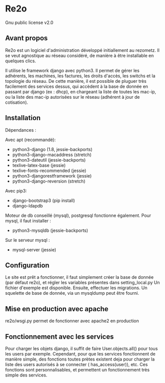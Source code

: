# Re2o

Gnu public license v2.0

## Avant propos 

Re2o est un logiciel d'administration développé initiallement au rezometz. Il se veut agnostique au réseau considéré, de manière à être installable en quelques clics.

Il utilise le framework django avec python3. Il permet de gérer les adhérents, les machines, les factures, les droits d'accès, les switchs et la topologie du réseau.
De cette manière, il est possible de pluguer très facilement des services dessus, qui accèdent à la base de donnée en passant par django (ex : dhcp), en chargeant la liste de toutes les mac-ip, ou la liste des mac-ip autorisées sur le réseau (adhérent à jour de cotisation).

## Installation

Dépendances :

Avec apt (recommandé):
 * python3-django (1.8, jessie-backports)
 * python3-django-macaddress (stretch)
 * python3-dateutil (jessie-backports)
 * texlive-latex-base (jessie)
 * texlive-fonts-recommended (jessie)
 * python3-djangorestframework (jessie)
 * python3-django-reversion (stretch)

Avec pip3:
 * django-bootstrap3 (pip install)
 * django-ldapdb

Moteur de db conseillé (mysql), postgresql fonctionne également.
Pour mysql, il faut installer :

 * python3-mysqldb (jessie-backports)

Sur le serveur mysql :
 * mysql-server (jessie)


## Configuration 

Le site est prêt a fonctionner, il faut simplement créer la base de donnée (par défaut re2o), et régler les variables présentes dans setting_local.py
Un fichier d'exemple est disponible.
Ensuite, effectuer les migrations. Un squelette de base de donnée, via un mysqldump peut être fourni.

## Mise en production avec apache

re2o/wsgi.py permet de fonctionner avec apache2 en production

## Fonctionnement avec les services

Pour charger les objets django, il suffit de faire User.objects.all() pour tous les users par exemple. 
Cependant, pour que les services fonctionnent de manière simple, des fonctions toutes prètes existent deja pour charger la liste des users autorisés à se connecter ( has_access(user)), etc. Ces fonctions sont personnalisables, et permettent un fonctionnement très simple des services.
